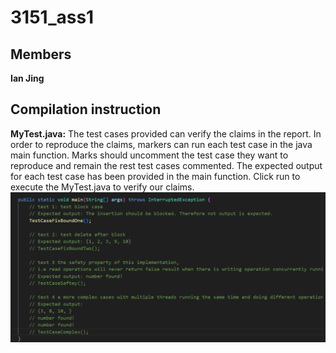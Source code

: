 # 3151_ass1
## Members
**Ian Jing**

## Compilation instruction
**MyTest.java:**
The test cases provided can verify the claims in the report. In order to reproduce the claims, markers can run each test case in the java main function. 
Marks should uncomment the test case they want to reproduce and remain the rest test cases commented. The expected output for each test case has been provided in the main function. 
Click run to execute the MyTest.java to verify our claims. 
![Alt text](https://github.com/yinuo-136/3151_ass1/blob/Ian2/MyTest.png)

